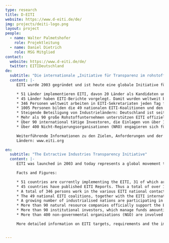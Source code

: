 ```yaml
---
type: research
title: D-EITI
website: https://www.d-eiti.de/de/
img: projects/deiti-logo.png
layout: project
people:
  - name: Walter Palmetshofer
    role: Projektleitung
  - name: Daniel Dietrich
    role: MSG Mitglied
contact:
  website: https://www.d-eiti.de/de/
  twitter: EITIDeutschland
de:
  subtitle: "Die internationale „Initiative für Transparenz im rohstoffgewinnenden Sektor“"
  content: |-
     EITI wurde 2003 gegründet und ist heute eine globale Initiative für mehr Finanztransparenz und Rechenschaftspflicht im Rohstoffsektor. Weltweit wird EITI von einer wachsenden Zahl von Regierungen sowie von zahlreichen Unternehmen und Nichtregierungsorganisationen getragen. Fakten und Zahlen:

     * 51 Länder implementieren EITI, davon 20 Länder als Kandidaten und 31 als EITI-Mitglieder (“compliant”);
     * 45 Länder haben EITI-Berichte vorgelegt. Damit wurden weltweit bereits über 1,85 Billionen USD Staatseinnahmen aus insgesamt 305 Fiskaljahren offengelegt, vor allem in Entwicklungs- und Schwellenländern;
     * 346 Personen weltweit arbeiten in EITI-Sekretariaten jeden Tag für die Umsetzung des EITI-Standard;
     * 1005 Personen bilden die 49 nationalen EITI-Koalitionen und den internationalen EITI-Vorstand
     * Steigende Beteiligung von Industrieländern: Deutschland ist seit Februar 2016 Kandidat; Großbritannien seit Oktober 2014; die USA seit März 2014; Norwegen ist Mitglied seit 2011; weitere Länder bereiten Beitritt vor, darunter Australien, Frankreich, Italien und die Niederlande;
     * Mehr als 90 große Rohstoffunternehmen unterstützen EITI offiziell;
     * Über 90 international tätige Investoren, die Einlagen von über 19 Billionen USD verwalten, unterstützen EITI offiziell;
     * Über 400 Nicht-Regierungsorganisationen (NRO) engagieren sich für EITI – auf lokaler und internationaler Ebene.

     Weiterführende Informationen zu den Zielen, Anforderungen und der Umsetzung in anderen
     Ländern: www.eiti.org

en:
  subtitle: "The Extractive Industries Transparency Initiative"
  content: |-
     EITI was launched in 2003 and today represents a global movement towards greater financial transparency and accountability in the natural resource sector. EITI is supported worldwide by a growing network of governments, companies and non-governmental organisations.

     Facts and Figures:

     * 51 countries are currently implementing the EITI, 31 of which are confirmed to have met all EITI requirements, whilst the remaining 18 hold candidate status;
     * 45 countries have published EITI Reports. Thus a total of over 1.85 trillion USD in government revenues from the oil, gas and mining sectors, covering 305 fiscal years, have been disclosed, predominantly in developing and emerging nations;
     * A total of 346 persons work in the various EITI national contact offices, promoting the EITI Standard on a daily basis;
     * The 49 national EITI coalitions, together with the EITI international board members, employ a total of 1,005 persons;
     * A growing number of industrialised nations are participating in the EITI: Germany has been a candidate since February 2016, Great Britain since October 2014, the USA since March 2014; Norway has been a member since 2011; a number of other countries have announced an intention to implement the EITI, including the Netherlands, France and Italy;
     * More than 90 natural resource companies officially support the EITI;
     * More than 90 institutional investors, which manage funds amounting to over 19 trillion USD, officially support the EITI;
     * More than 400 non-governmental organisations (NGO) are involved with the EITI, both on a local and international level.

     More detailed information on EITI targets, requirements and the implementation process in fellow EITI countries can be found at www.eiti.org


---
```

